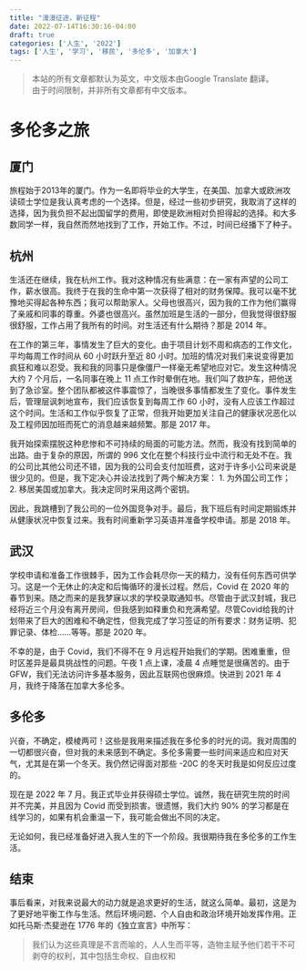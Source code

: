 ```yaml
---
title: "漫漫征途，新征程"
date: 2022-07-14T16:30:16-04:00
draft: true
categories: ['人生', '2022']
tags: ['人生', '学习', '移民', '多伦多', '加拿大']
---
```

> 本站的所有文章都默认为英文，中文版本由Google Translate 翻译。  
> 由于时间限制，并非所有文章都有中文版本。

# 多伦多之旅

## 厦门

旅程始于2013年的厦门。作为一名即将毕业的大学生，在美国、加拿大或欧洲攻读硕士学位是我认真考虑的一个选择。但是，经过一些初步研究，我取消了这样的选择，因为我负担不起出国留学的费用，即使是欧洲相对负担得起的选择。和大多数同学一样，我自然而然地找到了工作，开始工作。不过，时间已经播下了种子。

## 杭州

生活还在继续，我在杭州工作。我对这种情况有些满意：在一家有声望的公司工作，薪水很高。我终于在我的生命中第一次获得了相对的财务保障。我可以毫不犹豫地买得起各种东西；我可以帮助家人。父母也很高兴，因为我的工作为他们赢得了亲戚和同事的尊重。外婆也很高兴。虽然加班是生活的一部分，但我觉得很舒服很舒服，工作占用了我所有的时间。对生活还有什么期待？那是 2014 年。

在工作的第三年，事情发生了巨大的变化。由于项目计划不周和病态的工作文化，平均每周工作时间从 60 小时跃升至近 80 小时。加班的情况对我们来说变得更加疯狂和难以忍受。我和我的同事只是像僵尸一样毫无希望地应对它。发生这种情况大约 7 个月后，一名同事在晚上 11 点工作时晕倒在地。我们叫了救护车，把他送到了急诊室。整个团队都被这件事震惊了，当晚很多事情都发生了变化。事件发生后，管理层讽刺地宣布，我们应该恢复到每周工作 60 小时，没有人应该工作超过这个时间。生活和工作似乎恢复了正常，但我开始更加关注自己的健康状况恶化以及工程师因加班而死亡的消息越来越频繁。那是 2017 年。

我开始探索摆脱这种悲惨和不可持续的局面的可能方法。然而，我没有找到简单的出路。由于复杂的原因，所谓的 996 文化在整个科技行业中流行和无处不在。我的公司比其他公司还不错，因为我的公司会支付加班费，这对于许多小公司来说是很少见的。但是，我下定决心并设法找到了两个解决方案： 1. 为外国公司工作； 2. 移居美国或加拿大。我决定同时采用这两个密钥。

因此，我跳槽到了我公司的一位外国竞争对手。最后，我下班后有时间定期锻炼并从健康状况中恢复过来。我有时间重新学习英语并准备学校申请。那是 2018 年。

## 武汉

学校申请和准备工作很棘手，因为工作会耗尽你一天的精力，没有任何东西可供学习。这是一个无休止的决定和后悔循环的漫长过程。然后，Covid 在 2020 年的春节到来。随之而来的是我梦寐以求的学校录取通知书。尽管由于武汉封城，我已经将近三个月没有离开房间，但我感到如释重负和充满希望。尽管Covid给我的计划带来了巨大的困难和不确定性，但我完成了学习签证的所有要求：财务证明、犯罪记录、体检……等等。那是 2020 年。

不幸的是，由于 Covid，我们不得不在 9 月远程开始我们的学期。困难重重，但时区差异是最具挑战性的问题。午夜 1 点上课，凌晨 4 点睡觉是很痛苦的。由于 GFW，我们无法访问许多基本服务，因此互联网也很麻烦。快进到 2021 年 4 月，我终于降落在加拿大多伦多。

## 多伦多

兴奋，不确定，模棱两可！这些是我用来描述我在多伦多的时光的词。我对周围的一切都很兴奋，但对我的未来感到不确定。多伦多需要一些时间来适应和应对天气，尤其是在第一个冬天。我仍然记得面对那些 -20C 的冬天时我是如何反应过度的。

现在是 2022 年 7 月。我正式毕业并获得硕士学位。诚然，我在研究生院的时间并不完美，并且因为 Covid 而受到损害。很遗憾，我们大约 90% 的学习都是在线学习的，如果有机会重温一下，我可能会做出不同的决定。

无论如何，我已经准备好进入我人生的下一个阶段。我很期待我在多伦多的工作生活。

## 结束

事后看来，对我来说最大的动力就是追求更好的生活，就这么简单。最初，这是为了更好地平衡工作与生活。然后环境问题、个人自由和政治环境开始发挥作用。正如托马斯·杰斐逊在 1776 年的《独立宣言》中所写：

>我们认为这些真理是不言而喻的，人人生而平等，造物主赋予他们若干不可剥夺的权利，其中包括生命权、自由权和